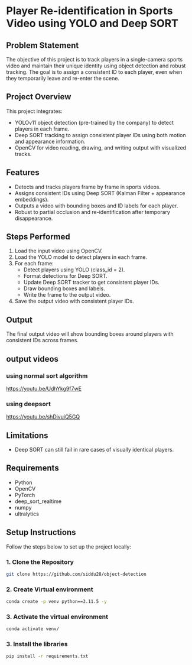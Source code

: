 # Player Re-identification in Sports Video using YOLO and Deep SORT

## Problem Statement
The objective of this project is to track players in a single-camera sports video and maintain their unique identity using object detection and robust tracking. The goal is to assign a consistent ID to each player, even when they temporarily leave and re-enter the scene.

## Project Overview

This project integrates:

- YOLOv11 object detection (pre-trained by the company) to detect players in each frame.
- Deep SORT tracking to assign consistent player IDs using both motion and appearance information.
- OpenCV for video reading, drawing, and writing output with visualized tracks.

## Features

- Detects and tracks players frame by frame in sports videos.
- Assigns consistent IDs using Deep SORT (Kalman Filter + appearance embeddings).
- Outputs a video with bounding boxes and ID labels for each player.
- Robust to partial occlusion and re-identification after temporary disappearance.


## Steps Performed

1. Load the input video using OpenCV.
2. Load the YOLO model to detect players in each frame.
3. For each frame:
   - Detect players using YOLO (class_id = 2).
   - Format detections for Deep SORT.
   - Update Deep SORT tracker to get consistent player IDs.
   - Draw bounding boxes and labels.
   - Write the frame to the output video.
4. Save the output video with consistent player IDs.

## Output

The final output video will show bounding boxes around players with consistent IDs across frames.

## output videos

### using normal sort algorithm
https://youtu.be/UdhYkg9f7wE

### using deepsort
https://youtu.be/shDivuiQ5GQ


## Limitations
- Deep SORT can still fail in rare cases of visually identical players.

## Requirements

- Python
- OpenCV
- PyTorch
- deep_sort_realtime
- numpy
- ultralytics

## Setup Instructions

Follow the steps below to set up the project locally:

### 1. Clone the Repository

```bash
git clone https://github.com/siddu28/object-detection
```

### 2. Create Virtual environment

```bash
conda create -p venv python==3.11.5 -y
```

### 3. Activate the virtual environment

```bash
conda activate venv/
```

### 3. Install the libraries

```bash
pip install -r requirements.txt
```
